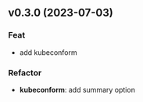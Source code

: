 ## v0.3.0 (2023-07-03)

### Feat

- add kubeconform

### Refactor

- **kubeconform**: add summary option
